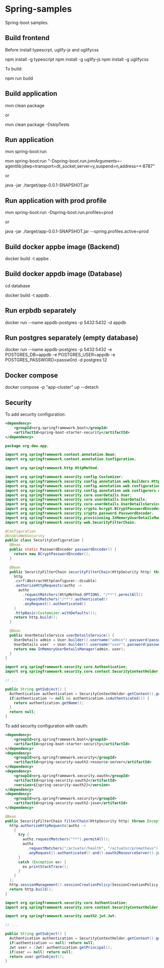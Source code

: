 # Spring-samples

Spring-boot samples.

## Build frontend

Before install typescrpt, uglify-js and uglifycss

npm install -g typescript
npm install -g uglify-js
npm install -g uglifycss

To build:

npm run build

## Build application

mvn clean package

or

mvn clean package -DskipTests

## Run application

mvn spring-boot:run

mvn spring-boot:run "-Dspring-boot.run.jvmArguments=-agentlib:jdwp=transport=dt_socket,server=y,suspend=n,address=*:8787"

or

java -jar ./target/app-0.0.1-SNAPSHOT.jar

## Run application with prod profile

mvn spring-boot:run -Dspring-boot.run.profiles=prod

or 

java -jar ./target/app-0.0.1-SNAPSHOT.jar --spring.profiles.active=prod

## Build docker appbe image (Backend)

docker build -t appbe .

## Build docker appdb image (Database)

cd database

docker build -t appdb .

## Run erpbdb separately

docker run --name appdb-postgres -p 5432:5432 -d appdb

## Run postgres separately (empty database)

docker run --name appdb-postgres -p 5432:5432 -e POSTGRES_DB=appdb -e POSTGRES_USER=appdb -e POSTGRES_PASSWORD=passw0rd -d postgres:12

## Docker compose

docker compose -p "app-cluster" up --detach

## Security

To add security configuration:

```xml
<dependency>
	<groupId>org.springframework.boot</groupId>
	<artifactId>spring-boot-starter-security</artifactId>
</dependency>
```

```java
package org.dew.app;

import org.springframework.context.annotation.Bean;
import org.springframework.context.annotation.Configuration;

import org.springframework.http.HttpMethod;

import org.springframework.security.config.Customizer;
import org.springframework.security.config.annotation.web.builders.HttpSecurity;
import org.springframework.security.config.annotation.web.configuration.EnableWebSecurity;
import org.springframework.security.config.annotation.web.configurers.AbstractHttpConfigurer;
import org.springframework.security.core.userdetails.User;
import org.springframework.security.core.userdetails.UserDetails;
import org.springframework.security.core.userdetails.UserDetailsService;
import org.springframework.security.crypto.bcrypt.BCryptPasswordEncoder;
import org.springframework.security.crypto.password.PasswordEncoder;
import org.springframework.security.provisioning.InMemoryUserDetailsManager;
import org.springframework.security.web.SecurityFilterChain;

@Configuration
@EnableWebSecurity
public class SecurityConfiguration {
  @Bean
  public static PasswordEncoder passwordEncoder() {
    return new BCryptPasswordEncoder();
  }

  @Bean
  public SecurityFilterChain securityFilterChain(HttpSecurity http) throws Exception {
    http
    .csrf(AbstractHttpConfigurer::disable)
    .authorizeHttpRequests(authz -> 
      authz
        .requestMatchers(HttpMethod.OPTIONS, "/**").permitAll()
        .requestMatchers("/**").authenticated()
        .anyRequest().authenticated()
    )
    .httpBasic(Customizer.withDefaults());
    return http.build();
  }

  @Bean
  public UserDetailsService userDetailsService() {
    UserDetails admin = User.builder().username("admin").password(passwordEncoder().encode("password")).build();
    UserDetails user  = User.builder().username("user").password(passwordEncoder().encode("password")).build();
    return new InMemoryUserDetailsManager(admin, user);
  }
}
```

```java
import org.springframework.security.core.Authentication;
import org.springframework.security.core.context.SecurityContextHolder;

// ...

public String getSubject() {
  Authentication authentication = SecurityContextHolder.getContext().getAuthentication();
  if(authentication != null && authentication.isAuthenticated()) {
    return authentication.getName(); 
  }
  return null;
}
```

To add security configuration with oauth:

```xml
<dependency>
	<groupId>org.springframework.boot</groupId>
	<artifactId>spring-boot-starter-security</artifactId>
</dependency>
<dependency>
	<groupId>org.springframework.security</groupId>
	<artifactId>spring-security-oauth2-resource-server</artifactId>
</dependency>
<dependency>
	<groupId>org.springframework.security.oauth</groupId>
	<artifactId>spring-security-oauth2</artifactId>
	<version>${spring-security-oauth2}</version>
</dependency>
<dependency>
	<groupId>org.springframework.security</groupId>
	<artifactId>spring-security-oauth2-jose</artifactId>
</dependency>
```

```java
@Bean
public SecurityFilterChain filterChain(HttpSecurity http) throws Exception {
  http.authorizeHttpRequests(authz -> 
    {
      try {
        authz.requestMatchers("**").permitAll();
        authz
          .requestMatchers("/actuator/health", "/actuator/prometheus").permitAll()
          .anyRequest().authenticated().and().oauth2ResourceServer().jwt(); // deprecated
      } 
      catch (Exception ex) {
        ex.printStackTrace();
      }
    }
  );
  http.sessionManagement().sessionCreationPolicy(SessionCreationPolicy.STATELESS); // deprecated
  return http.build();
}
```

```java
import org.springframework.security.core.Authentication;
import org.springframework.security.core.context.SecurityContextHolder;

import org.springframework.security.oauth2.jwt.Jwt;

// ...

public String getSubject() {
  Authentication authentication = SecurityContextHolder.getContext().getAuthentication();
  if(authentication == null) return null;
  Jwt user = (Jwt) authentication.getPrincipal();
  if(user == null) return null;
  return user.getSubject();
}
```
